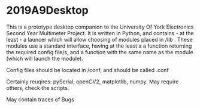 # 2019A9Desktop
This is a prototype desktop companion to the University Of York Electronics Second Year Multimeter Project.
It is written in Python, and contains - at the least - a launcer which will allow choosing of modules placed in /lib .
These modules use a standard interface, having at the least a a function returning the required config file/s,
and a function with the same name as the module (which will launch the module).

Config files should be located in /conf, and should be called <name>.conf


Certainly reuqires: pySerial, openCV2, matplotlib, numpy.
May require others, check the scripts.

May contain traces of Bugs
